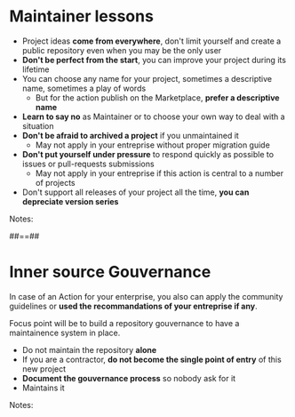 <!-- .slide: -->

# Maintainer lessons

- Project ideas **come from everywhere**, don't limit yourself and create a public repository even when you may be the only user
- **Don't be perfect from the start**, you can improve your project during its lifetime
- You can choose any name for your project, sometimes a descriptive name, sometimes a play of words
  - But for the action publish on the Marketplace, **prefer a descriptive name**
- **Learn to say no** as Maintainer or to choose your own way to deal with a situation
- **Don't be afraid to archived a project** if you unmaintained it
  - May not apply in your entreprise without proper migration guide
- **Don't put yourself under pressure** to respond quickly as possible to issues or pull-requests submissions
  - May not apply in your entreprise if this action is central to a number of projects
- Don't support all releases of your project all the time, **you can depreciate version series**
<!-- .element: class="list-fragment" -->

Notes:

##==##

# Inner source Gouvernance

In case of an Action for your enterprise, you also can apply the community guidelines or **used the recommandations of your entreprise if any**.

Focus point will be to build a repository gouvernance to have a maintainence system in place.

- Do not maintain the repository **alone**
- If you are a contractor, **do not become the single point of entry** of this new project
- **Document the gouvernance process** so nobody ask for it
- Maintains it
<!-- .element: class="list-fragment" -->

Notes:
